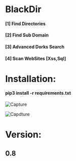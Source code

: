 # BlackDir
 <h4>[1] Find Directories<br></h4>
 <h4>[2] Find Sub Domain<br></h4>
  <h4>[3] Advanced Dorks Search </h4>
 <h4>[4] Scan WebSites [Xss,Sql] </h4>
<h1>Installation:</h1>
<h4>pip3 install -r requirements.txt</h4>

![Capture](https://user-images.githubusercontent.com/46041727/73861765-8db01e80-484e-11ea-89fe-ec0bd33ed812.PNG)


![Capdture](https://user-images.githubusercontent.com/46041727/73861965-ea133e00-484e-11ea-81d7-75b35d906676.PNG)
# Version:
<b><h2>0.8</h2></b>
